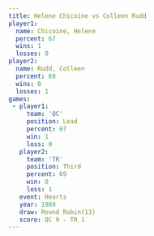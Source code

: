 ```yaml
---
title: Helene Chicoine vs Colleen Rudd
player1:                
  name: Chicoine, Helene
  percent: 67           
  wins: 1               
  losses: 0             
player2:                
  name: Rudd, Colleen   
  percent: 69           
  wins: 0               
  losses: 1             
games:
 - player1:        
     team: 'QC'    
     position: Lead
     percent: 67   
     win: 1        
     loss: 0       
   player2:         
     team: 'TR'     
     position: Third
     percent: 69    
     win: 0         
     loss: 1        
   event: Hearts        
   year: 1989           
   draw: Round Robin(13)
   score: QC 9 - TR 1   
---
```


